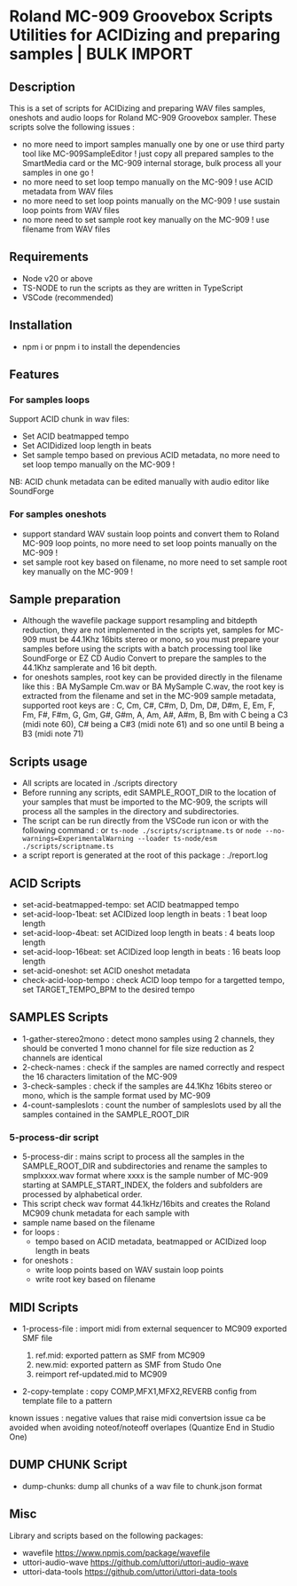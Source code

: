 # Roland MC-909 Groovebox Scripts Utilities for ACIDizing and preparing samples | BULK IMPORT

## Description

This is a set of scripts for ACIDizing and preparing WAV files samples, oneshots and audio loops for Roland MC-909 Groovebox sampler.
These scripts solve the following issues :

- no more need to import samples manually one by one or use third party tool like MC-909SampleEditor ! just copy all prepared samples to the SmartMedia card or the MC-909 internal storage, bulk process all your samples in one go !
- no more need to set loop tempo manually on the MC-909 ! use ACID metadata from WAV files
- no more need to set loop points manually on the MC-909 ! use sustain loop points from WAV files
- no more need to set sample root key manually on the MC-909 ! use filename from WAV files

## Requirements

- Node v20 or above
- TS-NODE to run the scripts as they are written in TypeScript
- VSCode (recommended)

## Installation

- npm i or pnpm i to install the dependencies

## Features

### For samples loops

Support ACID chunk in wav files:

- Set ACID beatmapped tempo
- Set ACIDidized loop length in beats
- Set sample tempo based on previous ACID metadata, no more need to set loop tempo manually on the MC-909 !

NB: ACID chunk metadata can be edited manually with audio editor like SoundForge

### For samples oneshots

- support standard WAV sustain loop points and convert them to Roland MC-909 loop points, no more need to set loop points manually on the MC-909 !
- set sample root key based on filename, no more need to set sample root key manually on the MC-909 !

## Sample preparation

- Although the wavefile package support resampling and bitdepth reduction, they are not implemented in the scripts yet, samples for MC-909 must be 44.1Khz 16bits stereo or mono, so you must prepare your samples before using the scripts with a batch processing tool like SoundForge or EZ CD Audio Convert to prepare the samples to the 44.1Khz samplerate and 16 bit depth.
- for oneshots samples, root key can be provided directly in the filename like this : BA MySample Cm.wav or BA MySample C.wav, the root key is extracted from the filename and set in the MC-909 sample metadata, supported root keys are : C, Cm, C#, C#m, D, Dm, D#, D#m, E, Em, F, Fm, F#, F#m, G, Gm, G#, G#m, A, Am, A#, A#m, B, Bm with C being a C3 (midi note 60), C# being a C#3 (midi note 61) and so one until B being a B3 (midi note 71)

## Scripts usage

- All scripts are located in ./scripts directory
- Before running any scripts, edit SAMPLE_ROOT_DIR to the location of your samples that must be imported to the MC-909, the scripts will process all the samples in the directory and subdirectories.
- The script can be run directly from the VSCode run icon or with the following command : or `ts-node ./scripts/scriptname.ts` or `node --no-warnings=ExperimentalWarning --loader ts-node/esm ./scripts/scriptname.ts`
- a script report is generated at the root of this package : ./report.log

## ACID Scripts

- set-acid-beatmapped-tempo: set ACID beatmapped tempo
- set-acid-loop-1beat: set ACIDized loop length in beats : 1 beat loop length
- set-acid-loop-4beat: set ACIDized loop length in beats : 4 beats loop length
- set-acid-loop-16beat: set ACIDized loop length in beats : 16 beats loop length
- set-acid-oneshot: set ACID oneshot metadata
- check-acid-loop-tempo : check ACID loop tempo for a targetted tempo, set TARGET_TEMPO_BPM to the desired tempo

## SAMPLES Scripts

- 1-gather-stereo2mono : detect mono samples using 2 channels, they should be converted 1 mono channel for file size reduction as 2 channels are identical
- 2-check-names : check if the samples are named correctly and respect the 16 characters limitation of the MC-909
- 3-check-samples : check if the samples are 44.1Khz 16bits stereo or mono, which is the sample format used by MC-909
- 4-count-sampleslots : count the number of sampleslots used by all the samples contained in the SAMPLE_ROOT_DIR

### 5-process-dir script

- 5-process-dir : mains script to process all the samples in the SAMPLE_ROOT_DIR and subdirectories and rename the samples to smplxxxx.wav format where xxxx is the sample number of MC-909 starting at SAMPLE_START_INDEX, the folders and subfolders are processed by alphabetical order.
- This script check wav format 44.1kHz/16bits and creates the Roland MC909 chunk metadata for each sample with
- sample name based on the filename
- for loops :
  - tempo based on ACID metadata, beatmapped or ACIDized loop length in beats
- for oneshots :
  - write loop points based on WAV sustain loop points
  - write root key based on filename

## MIDI Scripts

- 1-process-file : import midi from external sequencer to MC909 exported SMF file
  1. ref.mid: exported pattern as SMF from MC909
  2. new.mid: exported pattern as SMF from Studo One
  3. reimport ref-updated.mid to MC909

- 2-copy-template : copy COMP,MFX1,MFX2,REVERB config from template file to a pattern

known issues : negative values that raise midi convertsion issue ca be avoided when avoiding noteof/noteoff overlapes (Quantize End in Studio One)

## DUMP CHUNK Script

- dump-chunks: dump all chunks of a wav file to chunk.json format

## Misc

Library and scripts based on the following packages:

- wavefile https://www.npmjs.com/package/wavefile
- uttori-audio-wave https://github.com/uttori/uttori-audio-wave
- uttori-data-tools https://github.com/uttori/uttori-data-tools
